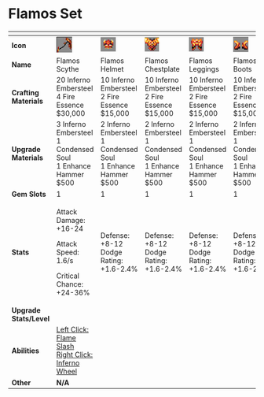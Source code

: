 # Flamos Set



<table data-header-hidden><thead><tr><th width="150"></th><th width="273"></th><th width="279"></th><th width="285"></th><th width="309"></th><th width="293"></th></tr></thead><tbody><tr><td><strong>Icon</strong></td><td><img src="../../../../.gitbook/assets/image (1).png" alt="" data-size="original"></td><td><img src="../../../../.gitbook/assets/image (2).png" alt="" data-size="original"></td><td><img src="../../../../.gitbook/assets/image (3).png" alt="" data-size="original"></td><td><img src="../../../../.gitbook/assets/image (4).png" alt="" data-size="original"></td><td><img src="../../../../.gitbook/assets/image (5).png" alt="" data-size="original"></td></tr><tr><td><strong>Name</strong></td><td>Flamos Scythe</td><td>Flamos Helmet</td><td>Flamos Chestplate</td><td>Flamos Leggings</td><td>Flamos Boots</td></tr><tr><td><strong>Crafting Materials</strong></td><td>20 Inferno Embersteel<br>4 Fire Essence<br>$30,000</td><td>10 Inferno Embersteel<br>2 Fire Essence<br>$15,000</td><td>10 Inferno Embersteel<br>2 Fire Essence<br>$15,000</td><td>10 Inferno Embersteel<br>2 Fire Essence<br>$15,000</td><td>10 Inferno Embersteel<br>2 Fire Essence<br>$15,000</td></tr><tr><td><strong>Upgrade Materials</strong></td><td>3 Inferno Embersteel<br>1 Condensed Soul<br>1 Enhance Hammer<br>$500</td><td>2 Inferno Embersteel<br>1 Condensed Soul<br>1 Enhance Hammer<br>$500</td><td>2 Inferno Embersteel<br>1 Condensed Soul<br>1 Enhance Hammer<br>$500</td><td>2 Inferno Embersteel<br>1 Condensed Soul<br>1 Enhance Hammer<br>$500</td><td>2 Inferno Embersteel<br>1 Condensed Soul<br>1 Enhance Hammer<br>$500</td></tr><tr><td><strong>Gem Slots</strong></td><td>1</td><td>1</td><td>1</td><td>1</td><td>1</td></tr><tr><td><strong>Stats</strong></td><td><p>Attack Damage: +16-24</p><p>Attack Speed: 1.6/s</p><p>Critical Chance: +24-36%</p></td><td>Defense: +8-12<br>Dodge Rating: +1.6-2.4%</td><td>Defense: +8-12<br>Dodge Rating: +1.6-2.4%</td><td>Defense: +8-12<br>Dodge Rating: +1.6-2.4%</td><td>Defense: +8-12<br>Dodge Rating: +1.6-2.4%</td></tr><tr><td><strong>Upgrade Stats/Level</strong></td><td></td><td></td><td></td><td></td><td></td></tr><tr><td><strong>Abilities</strong></td><td><a href="../../abilities/hellish-flamos-abilities.md">Left Click: Flame Slash<br>Right Click: Inferno Wheel</a></td><td></td><td></td><td></td><td></td></tr><tr><td><strong>Other</strong></td><td><strong>N/A</strong></td><td></td><td></td><td></td><td></td></tr></tbody></table>

